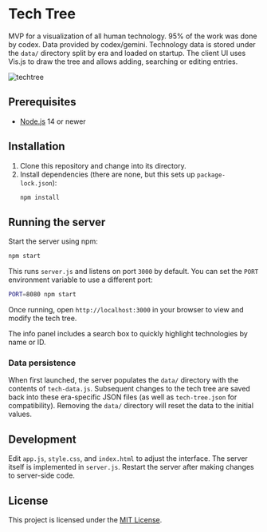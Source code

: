 # Tech Tree

MVP for a visualization of all human technology. 95% of the work was done by codex. Data provided by codex/gemini. Technology data is stored under the `data/` directory split by era and loaded on startup. The client UI uses Vis.js to draw the tree and allows adding, searching or editing entries.

![techtree](https://github.com/user-attachments/assets/e189ec5e-6124-4d2d-9521-434d65a7df01)

## Prerequisites


- [Node.js](https://nodejs.org/) 14 or newer

## Installation

1. Clone this repository and change into its directory.
2. Install dependencies (there are none, but this sets up `package-lock.json`):
   ```bash
   npm install
   ```

## Running the server

Start the server using npm:

```bash
npm start
```

This runs `server.js` and listens on port `3000` by default. You can set the `PORT` environment variable to use a different port:

```bash
PORT=8080 npm start
```

Once running, open `http://localhost:3000` in your browser to view and modify the tech tree.

The info panel includes a search box to quickly highlight technologies by name or ID.

### Data persistence

When first launched, the server populates the `data/` directory with the contents of `tech-data.js`. Subsequent changes to the tech tree are saved back into these era-specific JSON files (as well as `tech-tree.json` for compatibility). Removing the `data/` directory will reset the data to the initial values.

## Development

Edit `app.js`, `style.css`, and `index.html` to adjust the interface. The server itself is implemented in `server.js`. Restart the server after making changes to server-side code.


## License

This project is licensed under the [MIT License](LICENSE).

